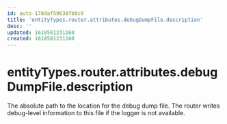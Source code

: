 ```yaml
---
id: auto-178daf59638fb0c9
title: 'entityTypes.router.attributes.debugDumpFile.description'
desc: ''
updated: 1618581231160
created: 1618581231160
---
```

# entityTypes.router.attributes.debugDumpFile.description

The absolute path to the location for the debug dump file. The router writes debug-level information to this file if the logger is not available.
